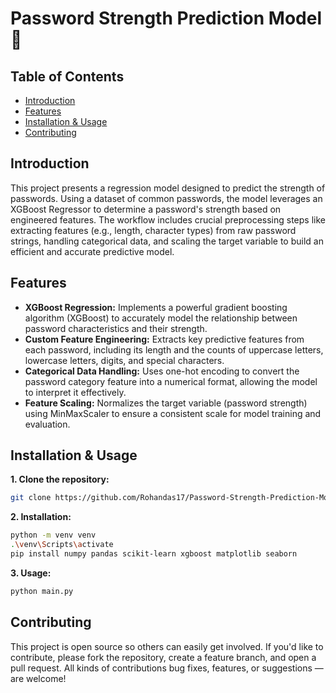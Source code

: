# Password Strength Prediction Model 🔐

## Table of Contents
- [Introduction](#introduction)
- [Features](#features)
- [Installation & Usage](#installation--usage)
- [Contributing](#contributing)

## Introduction
This project presents a regression model designed to predict the strength of passwords. Using a dataset of common passwords, the model leverages an XGBoost Regressor to determine a password's strength based on engineered features. The workflow includes crucial preprocessing steps like extracting features (e.g., length, character types) from raw password strings, handling categorical data, and scaling the target variable to build an efficient and accurate predictive model.

## Features  
- **XGBoost Regression:** Implements a powerful gradient boosting algorithm (XGBoost) to accurately model the relationship between password characteristics and their strength.
- **Custom Feature Engineering:** Extracts key predictive features from each password, including its length and the counts of uppercase letters, lowercase letters, digits, and special characters.
- **Categorical Data Handling:** Uses one-hot encoding to convert the password category feature into a numerical format, allowing the model to interpret it effectively.
- **Feature Scaling:** Normalizes the target variable (password strength) using MinMaxScaler to ensure a consistent scale for model training and evaluation. 

## Installation & Usage
**1. Clone the repository:**
```bash
git clone https://github.com/Rohandas17/Password-Strength-Prediction-Model
```
**2. Installation:**
```bash
python -m venv venv
.\venv\Scripts\activate
pip install numpy pandas scikit-learn xgboost matplotlib seaborn
```

**3. Usage:**
```bash
python main.py
```

## Contributing
This project is open source so others can easily get involved. If you'd like to contribute, please fork the repository, create a feature branch, and open a pull request. All kinds of contributions bug fixes, features, or suggestions — are welcome!
